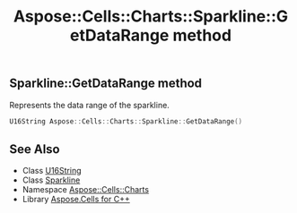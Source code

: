 ﻿---
title: Aspose::Cells::Charts::Sparkline::GetDataRange method
linktitle: GetDataRange
second_title: Aspose.Cells for C++ API Reference
description: 'Aspose::Cells::Charts::Sparkline::GetDataRange method. Represents the data range of the sparkline in C++.'
type: docs
weight: 600
url: /cpp/aspose.cells.charts/sparkline/getdatarange/
---
## Sparkline::GetDataRange method


Represents the data range of the sparkline.

```cpp
U16String Aspose::Cells::Charts::Sparkline::GetDataRange()
```

## See Also

* Class [U16String](../../../aspose.cells/u16string/)
* Class [Sparkline](../)
* Namespace [Aspose::Cells::Charts](../../)
* Library [Aspose.Cells for C++](../../../)
